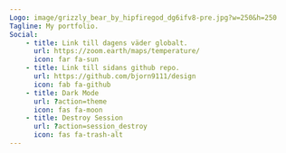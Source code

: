 ```yaml
---
Logo: image/grizzly_bear_by_hipfiregod_dg6ifv8-pre.jpg?w=250&h=250
Tagline: My portfolio.
Social:
    - title: Link till dagens väder globalt.
      url: https://zoom.earth/maps/temperature/
      icon: far fa-sun
    - title: Link till sidans github repo.
      url: https://github.com/bjorn9111/design
      icon: fab fa-github
    - title: Dark Mode
      url: ?action=theme
      icon: fas fa-moon
    - title: Destroy Session
      url: ?action=session_destroy
      icon: fas fa-trash-alt
---
```

